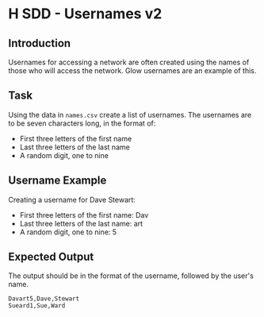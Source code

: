 # H SDD - Usernames v2

## Introduction

Usernames for accessing a network are often created using the names of those who will access the network.  Glow usernames are an example of this.

## Task

Using the data in `names.csv` create a list of usernames. The usernames  are to be seven characters long, in the format of:

* First three letters of the first name
* Last three letters of the last name
* A random digit, one to nine

## Username Example

Creating a username for Dave Stewart:

* First three letters of the first name: Dav
* Last three letters of the last name: art
* A random digit, one to nine: 5

## Expected Output

The output should be in the format of the username, followed by the user's name.

```
Davart5,Dave,Stewart
Sueard1,Sue,Ward
```

